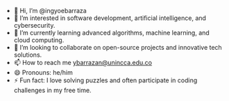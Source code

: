 
- 👋 Hi, I’m @ingyoebarraza
- 👀 I’m interested in software development, artificial intelligence, and cybersecurity.
- 🌱 I’m currently learning advanced algorithms, machine learning, and cloud computing.
- 💞️ I’m looking to collaborate on open-source projects and innovative tech solutions.
- 📫 How to reach me ybarrazan@unincca.edu.co
- 😄 Pronouns: he/him
- ⚡ Fun fact: I love solving puzzles and often participate in coding challenges in my free time.
